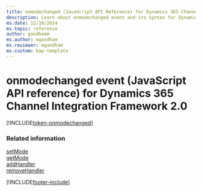 ```yaml
---
title: onmodechanged (JavaScript API Reference) for Dynamics 365 Channel Integration Framework 2.0 
description: Learn about onmodechanged event and its syntax for Dynamics 365 Channel Integration Framework 2.0.
ms.date: 12/10/2024
ms.topic: reference
author: gandhamm
ms.author: mgandham
ms.reviewer: mgandham
ms.custom: bap-template 
---
```


# onmodechanged event (JavaScript API reference) for Dynamics 365 Channel Integration Framework 2.0

[!INCLUDE[token-onmodechanged](../../../../shared/token-onmodechanged.md)]

### Related information

[setMode](../../../../v1/develop/reference/microsoft-ciframework/setMode.md)  
[getMode](../../../../v1/develop/reference/microsoft-ciframework/getMode.md)  
[addHandler](../../../../v1/develop/reference/microsoft-ciframework/addHandler.md)  
[removeHandler](../../../../v1/develop/reference/microsoft-ciframework/removeHandler.md)  

[!INCLUDE[footer-include](../../../../../includes/footer-banner.md)]
